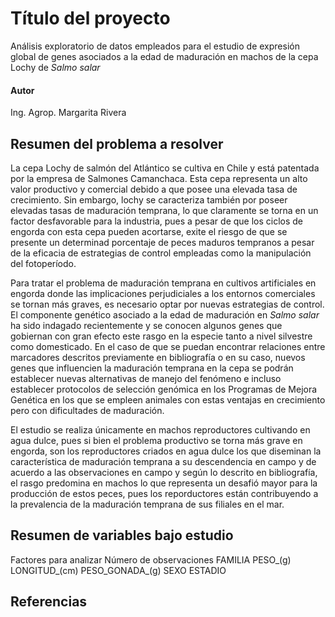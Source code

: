 # Título del proyecto
Análisis exploratorio de datos empleados para el estudio de expresión global de genes asociados a la edad de maduración en machos de la cepa Lochy de _Salmo salar_

#### Autor
Ing. Agrop. Margarita Rivera

## Resumen del problema a resolver

La cepa Lochy de salmón del Atlántico se cultiva en Chile y está patentada por la empresa de Salmones Camanchaca. Esta cepa representa un alto valor productivo y comercial debido a que posee una elevada tasa de crecimiento. Sin embargo, lochy se caracteriza también por poseer elevadas tasas de maduración temprana, lo que claramente se torna en un factor desfavorable para la industria, pues a pesar de que los ciclos de engorda con esta cepa pueden acortarse, exite el riesgo de que se presente un determinad porcentaje de peces maduros tempranos a pesar de la eficacia de estrategias de control empleadas como la manipulación del fotoperíodo.

Para tratar el problema de maduración temprana en cultivos artificiales en engorda donde las implicaciones perjudiciales a los entornos comerciales se tornan más graves, es necesario optar por nuevas estrategias de control. El componente genético asociado a la edad de maduración en _Salmo salar_ ha sido indagado recientemente y se conocen algunos genes que gobiernan con gran efecto este rasgo en la especie tanto a nivel silvestre como domesticado. En el caso de que se puedan encontrar relaciones entre marcadores descritos previamente en bibliografía o en su caso, nuevos genes que influencien la maduración temprana en la cepa se podrán establecer nuevas alternativas de manejo del fenómeno e incluso establecer protocolos de selección genómica en los Programas de Mejora Genética en los que se empleen animales con estas ventajas en crecimiento pero con dificultades de maduración.

El estudio se realiza únicamente en machos reproductores cultivando en agua dulce, pues si bien el problema productivo se torna más grave en engorda, son los reproductores criados en agua dulce los que diseminan la característica de maduración temprana a su descendencia en campo y de acuerdo a las observaciones en campo y según lo descrito en bibliografía, el rasgo predomina en machos lo que representa un desafió mayor para la producción de estos peces, pues los reporductores están contribuyendo a la prevalencia de la maduración temprana de sus filiales en el mar.



## Resumen de variables bajo estudio

Factores para analizar
Número de observaciones
FAMILIA	PESO_(g)	LONGITUD_(cm)	PESO_GONADA_(g)	SEXO	ESTADIO



## Referencias
